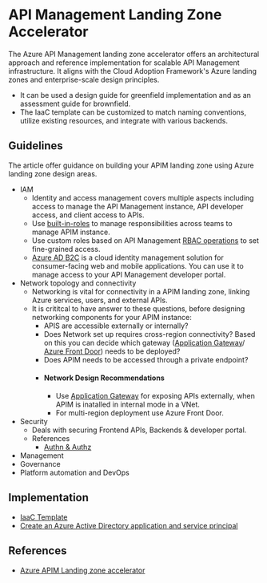 
# API Management Landing Zone Accelerator

The Azure API Management landing zone accelerator offers an architectural approach and reference implementation for scalable API Management infrastructure. It aligns with the Cloud Adoption Framework's Azure landing zones and enterprise-scale design principles.

- It can be used a design guide for greenfield implementation and as an assessment guide for brownfield.
- The IaaC template can be customized to match naming conventions, utilize existing resources, and integrate with various backends.

## Guidelines

The article offer guidance on building your APIM landing zone using Azure landing zone design areas.

- IAM
  - Identity and access management covers multiple aspects including access to manage the API Management instance, API developer access, and client access to APIs.
  - Use [built-in-roles](https://learn.microsoft.com/en-us/azure/api-management/api-management-role-based-access-control#built-in-roles) to manage responsibilities across teams to manage APIM instance.
  - Use custom roles based on API Management [RBAC operations](https://learn.microsoft.com/en-us/azure/role-based-access-control/resource-provider-operations#microsoftapimanagement) to set fine-grained access.
  - [Azure AD B2C](https://learn.microsoft.com/en-us/azure/api-management/api-management-howto-aad-b2c) is a cloud identity management solution for consumer-facing web and mobile applications. You can use it to manage access to your API Management developer portal.
- Network topology and connectivity
  - Networking is vital for connectivity in a APIM landing zone, linking Azure services, users, and external APIs.
  - It is crititcal to have answer to these questions, before designing networking components for your APIM instance:
     - APIS are accessible externally or internally?
     - Does Network set up requires cross-region connectivity? Based on this you can decide which gateway ([Application Gateway](https://learn.microsoft.com/en-us/azure/application-gateway/overview)/ [Azure Front Door](https://learn.microsoft.com/en-us/azure/frontdoor/front-door-overview)) needs to be deployed? 
     - Does APIM needs to be accessed through a private endpoint?
     - #### Network Design Recommendations
        - Use [Application Gateway](https://learn.microsoft.com/en-us/azure/api-management/api-management-howto-integrate-internal-vnet-appgateway) for exposing APIs externally, when APIM is inatalled in internal mode in a VNet.
       - For multi-region deployment use Azure Front Door.
- Security
   - Deals with securing Frontend APIs, Backends & developer portal.
   - References
      - [Authn & Authz](https://learn.microsoft.com/en-us/azure/api-management/authentication-authorization-overview)
- Management
- Governance
- Platform automation and DevOps

## Implementation

 - [IaaC Template](https://github.com/Azure/apim-landing-zone-accelerator)
 - [Create an Azure Active Directory application and service principal](https://learn.microsoft.com/en-us/azure/developer/github/connect-from-azure?tabs=azure-cli%2Cwindows#use-the-azure-login-action-with-a-service-principal-secret)

## References

 - [Azure APIM Landing zone accelerator](https://learn.microsoft.com/en-us/azure/cloud-adoption-framework/scenarios/app-platform/api-management/landing-zone-accelerator)
